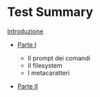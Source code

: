 # Test Summary

[Introduzione](introduzione.md)

* [Parte I](part-i/summary.md)
  - Il prompt dei comandi
  - Il filesystem
  - I metacaratteri

* [Parte II](part-ii/summary.md)
